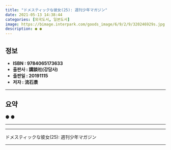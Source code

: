 ```yaml
---
title: "ドメスティックな彼女(25): 週刊少年マガジン"
date: 2021-05-13 14:38:44
categories: [외국도서, 일본도서]
image: https://bimage.interpark.com/goods_image/6/9/2/9/320246929s.jpg
description: ● ●
---
```


## **정보**

- **ISBN : 9784065173633**
- **출판사 : 講談社(강담사)**
- **출판일 : 20191115**
- **저자 : 流石景**

------



## **요약**

●  ●  

------



------


ドメスティックな彼女(25): 週刊少年マガジン 

------


